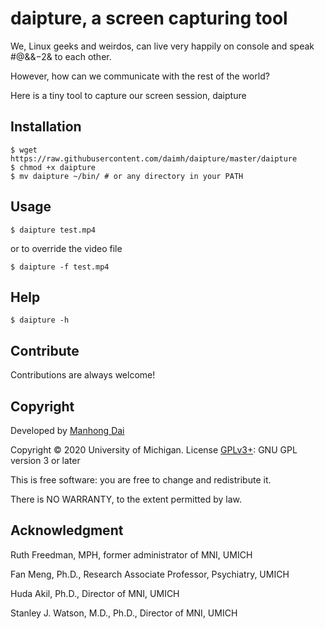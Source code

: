 # daipture, a screen capturing tool

We, Linux geeks and weirdos, can live very happily on console and speak #$%$@&&$-$2& to each other.

However, how can we communicate with the rest of the world?

Here is a tiny tool to capture our screen session, daipture

## Installation
```
$ wget https://raw.githubusercontent.com/daimh/daipture/master/daipture
$ chmod +x daipture
$ mv daipture ~/bin/ # or any directory in your PATH
```

## Usage
```
$ daipture test.mp4
```
or to override the video file
```
$ daipture -f test.mp4
```

## Help
```
$ daipture -h
```

## Contribute

Contributions are always welcome!

## Copyright

Developed by [Manhong Dai](mailto:daimh@umich.edu)

Copyright © 2020 University of Michigan. License [GPLv3+](https://gnu.org/licenses/gpl.html): GNU GPL version 3 or later 

This is free software: you are free to change and redistribute it.

There is NO WARRANTY, to the extent permitted by law.

## Acknowledgment

Ruth Freedman, MPH, former administrator of MNI, UMICH

Fan Meng, Ph.D., Research Associate Professor, Psychiatry, UMICH

Huda Akil, Ph.D., Director of MNI, UMICH

Stanley J. Watson, M.D., Ph.D., Director of MNI, UMICH
